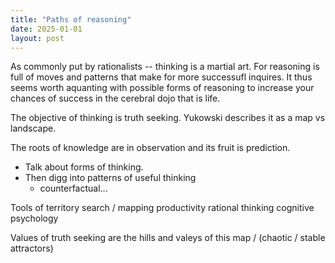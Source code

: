 ```yaml
---
title: "Paths of reasoning"
date: 2025-01-01
layout: post
---
```


As commonly put by rationalists -- thinking is a martial art. For reasoning is full of moves and patterns that make for more successufl inquires. It thus seems worth aquanting with possible forms of reasoning to increase your chances of success in the cerebral dojo that is life.

The objective of thinking is truth seeking. Yukowski describes it as a map vs landscape. 

The roots of knowledge are in observation and its fruit is prediction. 

- Talk about forms of thinking.
- Then digg into patterns of useful thinking 
  - counterfactual...

Tools of territory search / mapping
productivity
rational thinking
cognitive psychology

Values of truth seeking are the hills and valeys of this map / (chaotic / stable attractors)